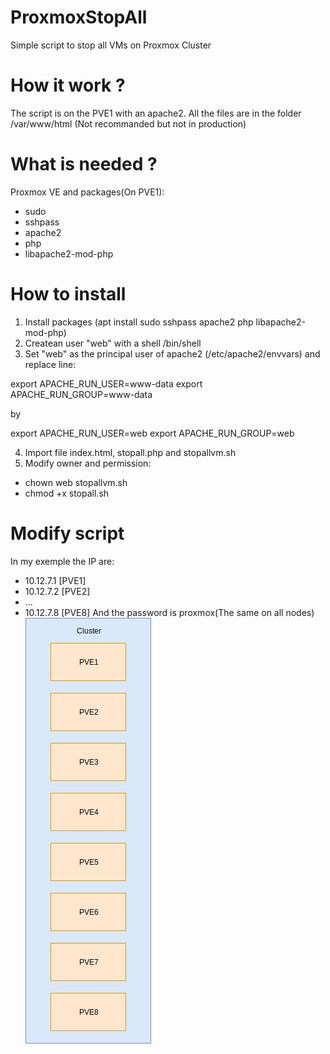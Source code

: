 # ProxmoxStopAll
Simple script to stop all VMs on Proxmox Cluster

# How it work ?
The script is on the PVE1 with an apache2. All the files are in the folder /var/www/html (Not recommanded but not in production)
# What is needed ?
Proxmox VE and packages(On PVE1):
- sudo
- sshpass
- apache2
- php 
- libapache2-mod-php
# How to install
1. Install packages (apt install sudo sshpass apache2 php libapache2-mod-php)
2. Createan user "web" with a shell /bin/shell
3. Set "web" as the principal user of apache2 (/etc/apache2/envvars) and replace line:

export APACHE_RUN_USER=www-data
export APACHE_RUN_GROUP=www-data

by

export APACHE_RUN_USER=web
export APACHE_RUN_GROUP=web

4. Import file index.html, stopall.php and stopallvm.sh
5. Modify owner and permission:
- chown web stopallvm.sh
- chmod +x stopall.sh
# Modify script
In my exemple the IP are:
- 10.12.7.1 [PVE1]
- 10.12.7.2 [PVE2]
- ...
- 10.12.7.8 [PVE8]
And the password is proxmox(The same on all nodes)
![Cluster exemple](proxmox.png)

